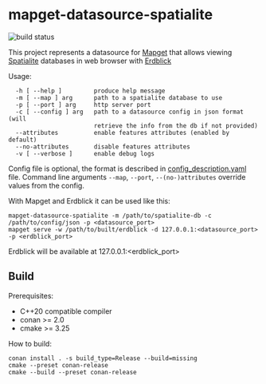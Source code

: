 # mapget-datasource-spatialite

![build status](https://github.com/Mapscape/mapget-datasource-spatialite/actions/workflows/ci.yaml/badge.svg)

This project represents a datasource for [Mapget](https://github.com/ndsev/mapget) that allows viewing [Spatialite](https://www.gaia-gis.it/fossil/libspatialite/index) databases in web browser with [Erdblick](https://github.com/ndsev/erdblick)

Usage:
```
  -h [ --help ]         produce help message
  -m [ --map ] arg      path to a spatialite database to use
  -p [ --port ] arg     http server port
  -c [ --config ] arg   path to a datasource config in json format (will 
                        retrieve the info from the db if not provided)
  --attributes          enable features attributes (enabled by default)
  --no-attributes       disable features attributes 
  -v [ --verbose ]      enable debug logs
```

Config file is optional, the format is described in [config_description.yaml](config_description.yaml) file.
Command line arguments `--map`, `--port`, `--(no-)attributes` override values from the config.

With Mapget and Erdblick it can be used like this:
```
mapget-datasource-spatialite -m /path/to/spatialite-db -c /path/to/config/json -p <datasource_port>
mapget serve -w /path/to/built/erdblick -d 127.0.0.1:<datasource_port> -p <erdblick_port>
```
Erdblick will be available at 127.0.0.1:<erdblick_port>

## Build

Prerequisites:
- C++20 compatible compiler
- conan >= 2.0
- cmake >= 3.25

How to build:
```
conan install . -s build_type=Release --build=missing
cmake --preset conan-release
cmake --build --preset conan-release
```
